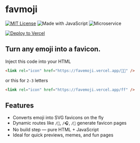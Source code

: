 # favmoji

[![MIT License](https://img.shields.io/badge/license-MIT-blue.svg)](LICENSE)
![Made with JavaScript](https://img.shields.io/badge/code-javascript-yellow.svg)
![Microservice](https://img.shields.io/badge/type-microservice-green.svg)

[![Deploy to Vercel](https://vercel.com/button)](https://vercel.com/new/import?s=https://github.com/myferr/favemoji)

## Turn any emoji into a favicon.
Inject this code into your HTML

```html
<link rel="icon" href="https://favemoji.vercel.app/🧑‍💻" /> 
```
or this for `2-3` letters
```html
<link rel="icon" href="https://favemoji.vercel.app/ff" /> 
```

## Features

- Converts emoji into SVG favicons on the fly
- Dynamic routes like `/🚀`, `/🎧`, `/🤖` generate favicon pages
- No build step — pure HTML + JavaScript
- Ideal for quick previews, memes, and fun pages
